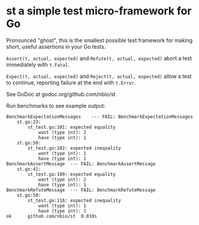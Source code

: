 # st a simple test micro-framework for Go

Pronounced "ghost", this is the smallest possible test framework for making short, useful assertions in your Go tests.

`Assert(t, actual, expected)` and `Refute(t, actual, expected)` abort a test immediately with `t.Fatal`.

`Expect(t, actual, expected)` and `Reject(t, actual, expected)` allow a test to continue, reporting failure at the end with `t.Error`.

See GoDoc at godoc.org/github.com/nbio/st


Run benchmarks to see example output:

	BenchmarkExpectationMessages	--- FAIL: BenchmarkExpectationMessages
		st.go:23:
			st_test.go:101: expected equality
			 	want (type int): 2
				have (type int): 1
		st.go:50:
			st_test.go:102: expected inequality
			 	want (type int): 1
				have (type int): 1
	BenchmarkAssertMessage	--- FAIL: BenchmarkAssertMessage
		st.go:41:
			st_test.go:109: expected equality
			 	want (type int): 2
				have (type int): 1
	BenchmarkRefuteMessage	--- FAIL: BenchmarkRefuteMessage
		st.go:50:
			st_test.go:116: expected inequality
			 	want (type int): 1
				have (type int): 1
	ok  	github.com/nbio/st	0.010s

